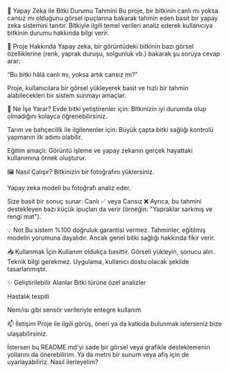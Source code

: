 🌱 Yapay Zeka ile Bitki Durumu Tahmini
Bu proje, bir bitkinin canlı mı yoksa cansız mı olduğunu görsel ipuçlarına bakarak tahmin eden basit bir yapay zeka sistemini tanıtır. Bitkiyle ilgili temel verileri analiz ederek kullanıcıya bitkinin durumu hakkında bilgi verir.

🧠 Proje Hakkında
Yapay zeka, bir görüntüdeki bitkinin bazı görsel özelliklerine (renk, yaprak duruşu, solgunluk vb.) bakarak şu soruya cevap arar:

“Bu bitki hâlâ canlı mı, yoksa artık cansız mı?”

Proje, kullanıcılara bir görsel yükleyerek basit ve hızlı bir tahmin alabilecekleri bir sistem sunmayı amaçlar.

📌 Ne İşe Yarar?
Evde bitki yetiştirenler için: Bitkinizin iyi durumda olup olmadığını kolayca öğrenebilirsiniz.

Tarım ve bahçecilik ile ilgilenenler için: Büyük çapta bitki sağlığı kontrolü yapmanın ilk adımı olabilir.

Eğitim amaçlı: Görüntü işleme ve yapay zekanın gerçek hayattaki kullanımına örnek oluşturur.

🖼️ Nasıl Çalışır?
Bitkinizin bir fotoğrafını yüklersiniz.

Yapay zeka modeli bu fotoğrafı analiz eder.

Size basit bir sonuç sunar: Canlı ✅ veya Cansız ❌
Ayrıca, bu tahmini destekleyen bazı küçük ipuçları da verir (örneğin: "Yapraklar sarkmış ve rengi mat").

💡 Not
Bu sistem %100 doğruluk garantisi vermez. Tahminler, eğitilmiş modelin yorumuna dayalıdır. Ancak genel bitki sağlığı hakkında fikir verir.

📥 Kullanmak İçin
Kullanım oldukça basittir. Görseli yükleyin, sonucu alın. Teknik bilgi gerekmez. Uygulama, kullanıcı dostu olacak şekilde tasarlanmıştır.

✨ Geliştirilebilir Alanlar
Bitki türüne özel analizler

Hastalık tespiti

Nem/ısı gibi sensör verileriyle entegre kullanım

📫 İletişim
Proje ile ilgili görüş, öneri ya da katkıda bulunmak isterseniz bize ulaşabilirsiniz.

İstersen bu README.md'yi sade bir görsel veya grafikle desteklemenin yollarını da önerebilirim. Ya da metni bir sunum veya afiş için de uyarlayabiliriz. Nasıl ilerleyelim?
